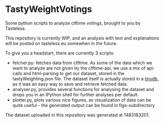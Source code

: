 # TastyWeightVotings
Some python scripts to analyze ctftime votings, brought to you by Tasteless.

This repository is currently WIP, and an analysis with text and explanations will be posted on tasteless.eu somewhen in the future.

To give you a headstart, there are currently 3 scripts:

- fetcher.py:  fetches data from ctftime. As some of the data which we want to analyze are not given by the ctftime-api, we use a mix of api-calls and html-parsing to get our dataset, stored in the tastyWeighting.json file. The dataset itself is actually stored in a [tinydb](http://tinydb.readthedocs.io/en/latest/), as it was an easy way to save and retrieve fetched data.
- analyser.py, provides several functions for analysing the dataset and drops you in an IPython shell for further analyses per default.
- plotter.py, plots various nice figures, as visualization of data can be quite useful - the generated output can be found in figs-subdirectory

The dataset uploaded in this repository was generated at 1483183201. 
